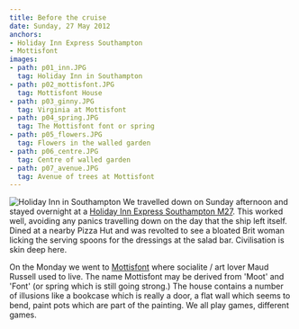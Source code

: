```yaml
---
title: Before the cruise
date: Sunday, 27 May 2012
anchors:
- Holiday Inn Express Southampton
- Mottisfont
images:
- path: p01_inn.JPG
  tag: Holiday Inn in Southampton
- path: p02_mottisfont.JPG
  tag: Mottisfont House
- path: p03_ginny.JPG
  tag: Virginia at Mottisfont
- path: p04_spring.JPG
  tag: The Mottisfont font or spring
- path: p05_flowers.JPG
  tag: Flowers in the walled garden
- path: p06_centre.JPG
  tag: Centre of walled garden
- path: p07_avenue.JPG
  tag: Avenue of trees at Mottisfont
---
```

![Holiday Inn in Southampton](p01_inn.JPG)
We travelled down on Sunday afternoon and stayed overnight at a
[Holiday Inn Express Southampton M27](https://www.ihg.com/holidayinnexpress/hotels/us/en/southampton/soabr/hoteldetail).  This worked well, avoiding any panics
travelling down on the day that the ship left itself.  Dined at a
nearby Pizza Hut and was  revolted to see a bloated Brit woman
licking the serving spoons for the dressings at the salad bar.
Civilisation is skin deep here.

On the Monday we went to
[Mottisfont](https://www.nationaltrust.org.uk/mottisfont)
where socialite / art lover Maud Russell used to live.
The name Mottisfont may be derived from
'Moot' and 'Font' (or spring which is still going strong.)  The
house contains a number of illusions like a bookcase which is
really a door, a flat wall which seems to bend, paint pots which
are part of the painting.  We all play games, different games.
